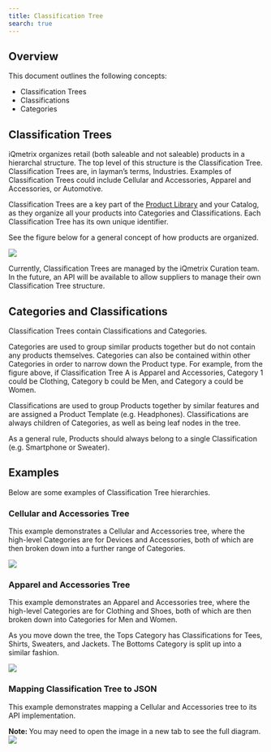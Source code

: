 ```yaml
---
title: Classification Tree
search: true
---
```


## Overview

This document outlines the following concepts:

* Classification Trees
* Classifications
* Categories

## Classification Trees

iQmetrix organizes retail (both saleable and not saleable) products in a hierarchal structure. The top level of this structure is the Classification Tree. Classification Trees are, in layman’s terms, Industries. Examples of Classification Trees could include Cellular and Accessories, Apparel and Accessories, or Automotive. 

Classification Trees are a key part of the [Product Library](http://developers.iqmetrix.com/concepts/product-library/#product-library) and your Catalog, as they organize all your products into Categories and Classifications. Each Classification Tree has its own unique identifier. 

See the figure below for a general concept of how products are organized. 

<img class="popUpImage" src="http://developers.iqmetrix.com/images/classifications.png"/>  

Currently, Classification Trees are managed by the iQmetrix Curation team. In the future, an API will be available to allow suppliers to manage their own Classification Tree structure.

## Categories and Classifications

Classification Trees contain Classifications and Categories.

Categories are used to group similar products together but do not contain any products themselves. Categories can also be contained within other Categories in order to narrow down the Product type. For example, from the figure above, if Classification Tree A is Apparel and Accessories, Category 1 could be Clothing, Category b could be Men, and Category a could be Women.

Classifications are used to group Products together by similar features and are assigned a Product Template (e.g. Headphones). Classifications are always children of Categories, as well as being leaf nodes in the tree.

As a general rule, Products should always belong to a single Classification (e.g. Smartphone or Sweater). 

## Examples

Below are some examples of Classification Tree hierarchies. 

### Cellular and Accessories Tree

This example demonstrates a Cellular and Accessories tree, where the high-level Categories are for Devices and Accessories, both of which are then broken down into a further range of Categories.

<img class="popUpImage" src="http://developers.iqmetrix.com/images/classification-tree-wireless.gif"/> 

### Apparel and Accessories Tree

This example demonstrates an Apparel and Accessories tree, where the high-level Categories are for Clothing and Shoes, both of which are then broken down into Categories for Men and Women.

As you move down the tree, the Tops Category has Classifications for Tees, Shirts, Sweaters, and Jackets. The Bottoms Category is split up into a similar fashion.

<img class="popUpImage" src="http://developers.iqmetrix.com/images/classification-tree-general.gif"/> 

### Mapping Classification Tree to JSON

This example demonstrates mapping a Cellular and Accessories tree to its API implementation.

<div class="alert alert-info" role="alert"><i class="fa fa-info-circle"></i> <b>Note: </b>
You may need to open the image in a new tab to see the full diagram. 
</div>

<img class="popUpImage" src="http://developers.iqmetrix.com/images/class-tree-mapping.png"/> 